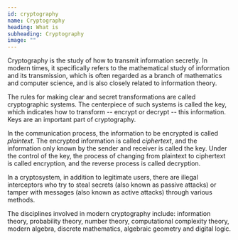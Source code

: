 ```yaml
---
id: cryptography
name: Cryptography
heading: What is
subheading: Cryptography
image: ""
---
```


Cryptography is the study of how to transmit information secretly. In modern times, it specifically refers to the mathematical study of information and its transmission, which is often regarded as a branch of mathematics and computer science, and is also closely related to information theory.

The rules for making clear and secret transformations are called cryptographic systems. The centerpiece of such systems is called the key, which indicates how to transform -- encrypt or decrypt -- this information. Keys are an important part of cryptography.

In the communication process, the information to be encrypted is called _plaintext_. The encrypted information is called _ciphertext_, and the information only known by the sender and receiver is called the key. Under the control of the key, the process of changing from plaintext to ciphertext is called encryption, and the reverse process is called decryption.

In a cryptosystem, in addition to legitimate users, there are illegal interceptors who try to steal secrets (also known as passive attacks) or tamper with messages (also known as active attacks) through various methods.

The disciplines involved in modern cryptography include: information theory, probability theory, number theory, computational complexity theory, modern algebra, discrete mathematics, algebraic geometry and digital logic.
